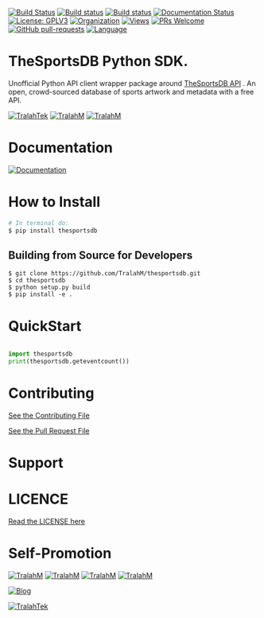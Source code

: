 
[![Build Status](https://travis-ci.com/TralahM/thesportsdb.svg?branch=master)](https://travis-ci.com/TralahM/thesportsdb)
[![Build status](https://ci.appveyor.com/api/projects/status/yvvmq5hyf7hj743a?svg=true)](https://ci.appveyor.com/project/TralahM/thesportsdb)
[![Build status](https://ci.appveyor.com/api/projects/status/yvvmq5hyf7hj743a/branch/master?svg=true)](https://ci.appveyor.com/project/TralahM/thesportsdb/branch/master)
[![Documentation Status](https://readthedocs.org/projects/thesportsdb/badge/?version=latest)](https://thesportsdb.readthedocs.io/en/latest/?badge=latest)
[![License: GPLV3](https://img.shields.io/badge/License-GPLV2-green.svg)](https://opensource.org/licenses/GPLV2)
[![Organization](https://img.shields.io/badge/Org-TralahTek-blue.svg)](https://github.com/TralahTek)
[![Views](http://hits.dwyl.io/TralahM/thesportsdb.svg)](http://dwyl.io/TralahM/thesportsdb)
[![PRs Welcome](https://img.shields.io/badge/PRs-Welcome-brightgreen.svg?style=flat-square)](https://github.com/TralahM/thesportsdb/pull/)
[![GitHub pull-requests](https://img.shields.io/badge/Issues-pr-red.svg?style=flat-square)](https://github.com/TralahM/thesportsdb/pull/)
[![Language](https://img.shields.io/badge/Language-python-3572A5.svg)](https://github.com/TralahM)

# TheSportsDB Python SDK.

Unofficial Python API client wrapper package around [TheSportsDB API](https://thesportsdb.com) .
An open, crowd-sourced database of sports artwork and metadata with a free API.


[![TralahTek](https://img.shields.io/badge/Organization-TralahTek-black.svg?style=for-the-badge)](https://github.com/TralahTek)
[![TralahM](https://img.shields.io/badge/Engineer-TralahM-blue.svg?style=for-the-badge)](https://github.com/TralahM)
[![TralahM](https://img.shields.io/badge/Maintainer-TralahM-green.svg?style=for-the-badge)](https://github.com/TralahM)

# Documentation

[![Documentation](https://img.shields.io/badge/Docs-thesportsdb-blue.svg?style=for-the-badge)](https://thesportsdb.reathedocs.io/en/latest/)

# How to Install

```bash
# In terminal do:
$ pip install thesportsdb
```

## Building from Source for Developers

```console
$ git clone https://github.com/TralahM/thesportsdb.git
$ cd thesportsdb
$ python setup.py build
$ pip install -e .
```

# QuickStart

```python

import thesportsdb
print(thesportsdb.geteventcount())

```

# Contributing
[See the Contributing File](CONTRIBUTING.rst)


[See the Pull Request File](PULL_REQUEST_TEMPLATE.md)


# Support

# LICENCE

[Read the LICENSE here](LICENSE)


# Self-Promotion

[![TralahM](https://img.shields.io/badge/Twitter-TralahM-blue.svg?style=for-the-badge)](https://twitter.com/TralahM)
[![TralahM](https://img.shields.io/badge/Github-TralahM-black.svg?style=for-the-badge)](https://github.com/TralahM)
[![TralahM](https://img.shields.io/badge/Kaggle-TralahM-purple.svg?style=for-the-badge)](https://kaggle.com/TralahM)
[![TralahM](https://img.shields.io/badge/LinkedIn-TralahM-red.svg?style=for-the-badge)](https://linkedin.com/in/TralahM)


[![Blog](https://img.shields.io/badge/Blog-tralahm.tralahtek.com-blue.svg?style=for-the-badge)](https://tralahm.tralahtek.com)

[![TralahTek](https://img.shields.io/badge/Organization-TralahTek-cyan.svg?style=for-the-badge)](https://tralahtek.com)


